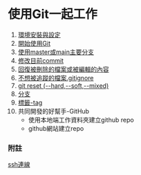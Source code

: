 # 使用Git一起工作

1. [環境安裝與設定](./環境安裝與設定)
2. [開始使用Git](./開始使用Git)
3. [使用master或main主要分支](./使用master主要分支)
4. [修改目前commit](./修改目前commit)
5. [回復被刪除的檔案或被編輯的內容](./回復被刪除的檔案或被編輯的內容)
6. [不想被追蹤的檔案.gitignore](./不想被追蹤的檔案)
7. [git reset (--hard,--soft,--mixed)](./git_reset/)
8. [分支](./分支)
9. [標籤-tag](./tag)
10. 共同開發的好幫手-GitHub
    - 使用本地端工作資料夾建立github repo
    - github網站建立repo 	


### 附註
[ssh連線](./ssh/)

